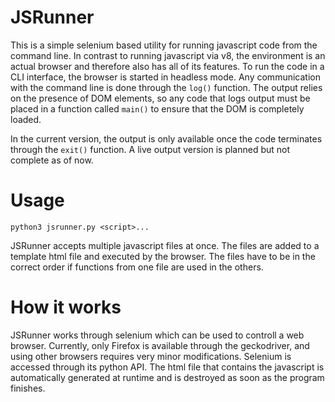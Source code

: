 # JSRunner

This is a simple selenium based utility for running javascript code from the 
command line. In contrast to running javascript via v8, the environment is an
actual browser and therefore also has all of its features. To run the code in a
CLI interface, the browser is started in headless mode. Any communication with
the command line is done through the `log()` function. The output relies on the
presence of DOM elements, so any code that logs output must be placed in a 
function called `main()` to ensure that the DOM is completely loaded.

In the current version, the output is only available once the code terminates
through the `exit()` function. A live output version is planned but not complete
as of now.

# Usage

`python3 jsrunner.py <script>...`

JSRunner accepts multiple javascript files at once. The files are added to a 
template html file and executed by the browser. The files have to be in the 
correct order if functions from one file are used in the others.

# How it works

JSRunner works through selenium which can be used to controll a web browser.
Currently, only Firefox is available through the geckodriver, and using other
browsers requires very minor modifications. Selenium is accessed through its
python API. The html file that contains the javascript is automatically 
generated at runtime and is destroyed as soon as the program finishes.
